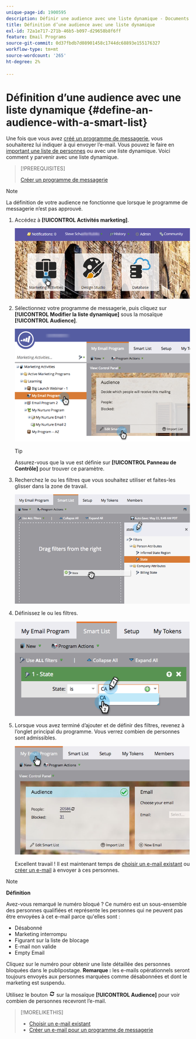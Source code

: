 ```yaml
---
unique-page-id: 1900595
description: Définir une audience avec une liste dynamique - Documents Marketo - Documentation du produit
title: Définition d’une audience avec une liste dynamique
exl-id: 72a1e717-271b-46b5-b097-d29658b8f6ff
feature: Email Programs
source-git-commit: 0d37fbdb7d08901458c1744dc68893e155176327
workflow-type: tm+mt
source-wordcount: '265'
ht-degree: 2%

---
```


# Définition d’une audience avec une liste dynamique {#define-an-audience-with-a-smart-list}

Une fois que vous avez [créé un programme de messagerie](/help/marketo/product-docs/email-marketing/email-programs/creating-an-email-program/create-an-email-program.md), vous souhaiterez lui indiquer à qui envoyer l’e-mail. Vous pouvez le faire en [important une liste de personnes](/help/marketo/product-docs/email-marketing/email-programs/managing-people-in-email-programs/define-an-audience-by-importing-a-list.md) ou avec une liste dynamique. Voici comment y parvenir avec une liste dynamique.

>[!PREREQUISITES]
>
>[Créer un programme de messagerie](/help/marketo/product-docs/email-marketing/email-programs/creating-an-email-program/create-an-email-program.md)

>[!NOTE]
>
>La définition de votre audience ne fonctionne que lorsque le programme de messagerie n’est pas approuvé.

1. Accédez à **[!UICONTROL Activités marketing]**.

   ![](assets/login-marketing-activities.png)

1. Sélectionnez votre programme de messagerie, puis cliquez sur **[!UICONTROL Modifier la liste dynamique]** sous la mosaïque **[!UICONTROL Audience]**.

   ![](assets/2017-05-22-09-46-37.png)

   >[!TIP]
   >
   >Assurez-vous que la vue est définie sur **[!UICONTROL Panneau de Contrôle]** pour trouver ce paramètre.

1. Recherchez le ou les filtres que vous souhaitez utiliser et faites-les glisser dans la zone de travail.

   ![](assets/dragstate.png)

1. Définissez le ou les filtres.

   ![](assets/image2014-9-12-11-3a1-3a14.png)

1. Lorsque vous avez terminé d’ajouter et de définir des filtres, revenez à l’onglet principal du programme. Vous verrez combien de personnes sont admissibles.

   ![](assets/myemailprogram.jpg)

   Excellent travail ! Il est maintenant temps de [choisir un e-mail existant](/help/marketo/product-docs/email-marketing/email-programs/email-program-actions/choose-an-existing-email.md) ou [créer un e-mail](/help/marketo/product-docs/email-marketing/email-programs/email-program-actions/create-an-email-for-an-email-program.md) à envoyer à ces personnes.

>[!NOTE]
>
>**Définition**
>
>Avez-vous remarqué le numéro bloqué ? Ce numéro est un sous-ensemble des personnes qualifiées et représente les personnes qui ne peuvent pas être envoyées à cet e-mail parce qu&#39;elles sont :
>
>* Désabonné
>* Marketing interrompu
>* Figurant sur la liste de blocage
>* E-mail non valide
>* Empty Email
>
>Cliquez sur le numéro pour obtenir une liste détaillée des personnes bloquées dans le publipostage. **Remarque :** les e-mails opérationnels seront toujours envoyés aux personnes marquées comme désabonnées et dont le marketing est suspendu.
>
>Utilisez le bouton ![-](assets/image2014-10-23-16-3a32-3a36.png) sur la mosaïque **[!UICONTROL Audience]** pour voir combien de personnes recevront l’e-mail.

>[!MORELIKETHIS]
>
>* [Choisir un e-mail existant](/help/marketo/product-docs/email-marketing/email-programs/email-program-actions/choose-an-existing-email.md)
>* [Créer un e-mail pour un programme de messagerie](/help/marketo/product-docs/email-marketing/email-programs/email-program-actions/create-an-email-for-an-email-program.md)
